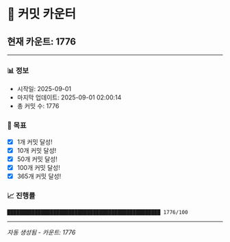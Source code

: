# 🔢 커밋 카운터

## 현재 카운트: 1776

---

### 📊 정보
- 시작일: 2025-09-01
- 마지막 업데이트: 2025-09-01 02:00:14
- 총 커밋 수: 1776

### 🎯 목표
- [x] 1개 커밋 달성!
- [x] 10개 커밋 달성!
- [x] 50개 커밋 달성!
- [x] 100개 커밋 달성!
- [x] 365개 커밋 달성!

### 📈 진행률
```
██████████████████████████████████████████████████ 1776/100
```

---
*자동 생성됨 - 카운트: 1776*
